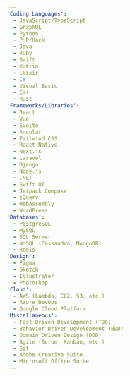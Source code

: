 ```yaml
---
'Coding Languages':
  - JavaScript/TypeScript
  - GraphQL
  - Python
  - PHP/Hack
  - Java
  - Ruby
  - Swift
  - Kotlin
  - Elixir
  - C#
  - Visual Basic
  - C++
  - Rust
'Frameworks/Libraries':
  - React
  - Vue
  - Svelte
  - Angular
  - Tailwind CSS
  - React Native,
  - Next.js
  - Laravel
  - Django
  - Node.js
  - .NET
  - Swift UI
  - Jetpack Compose
  - jQuery
  - WebAssembly
  - WordPress
'Databases':
  - PostgreSQL
  - MySQL
  - SQL Server
  - NoSQL (Cassandra, MongoDB)
  - Redis
'Design':
  - Figma
  - Sketch
  - Illustrator
  - Photoshop
'Cloud':
  - AWS (Lambda, EC2, S3, etc.)
  - Azure DevOps
  - Google Cloud Platform
'Miscellaneous':
  - Test Driven Development (TDD)
  - Behavior Driven Development (BDD)
  - Domain Driven Design (DDD)
  - Agile (Scrum, Kanban, etc.)
  - Git
  - Adobe Creative Suite
  - Microsoft Office Suite
---
```


